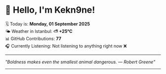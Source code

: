 # 👋 Hello, I'm Kekn9ne!

🗓️ Today is: **Monday, 01 September 2025**  
🌤️ Weather in Istanbul: **⛅️  +25°C**  
📊 GitHub Contributions: **77**  
🎧 Currently Listening: Not listening to anything right now ❌

---

_"Boldness makes even the smallest animal dangerous. — *Robert Greene*"_

---
